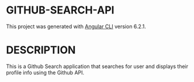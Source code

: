 # GITHUB-SEARCH-API


This project was generated with [Angular CLI](https://github.com/angular/angular-cli) version 6.2.1.

# DESCRIPTION

This is a Github Search application that searches for user and displays their profile info using the Github API.

